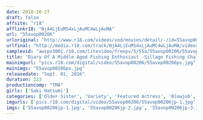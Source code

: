 ```yaml
---
date: 2018-10-27
draft: false
affsite: "r18"
afflinkr18: "NjA4LjEuMS4xLjAuMC4wLjAuMA"
url: "55avop00206"
urloriginal: "http://www.r18.com/videos/vod/movies/detail/-/id=55avop00206"
urlfinal: "http://media.r18.com/track/NjA4LjEuMS4xLjAuMC4wLjAuMA/videos/vod/movies/detail/-/id=55avop00206"
samplevid: "awspv3001.r18.com/litevideo/freepv/5/55a/55avop00206/55avop00206_dmb_w.mp4"
title: "Diary Of A Middle-Aged Fishing Enthusiast -Sillago Fishing Challenge With The Madonna, Saki Hatsumi !!-"
mainimgurl: "pics.r18.com/digital/video/55avop00206/55avop00206ps.jpg"
mainimgs: "55avop00206ps.jpg"
releasedate: "Sept. 01, 2016"
duration: 123
productioncomp: "TMA"
girls: ['Saki Hatsumi']
categories: ['Older Sister', 'Variety', 'Featured Actress', 'Blowjob', 'Hi-Def', 'AV OPEN 2016 Porn Stars Division']
imgurls: ['pics.r18.com/digital/video/55avop00206/55avop00206jp-1.jpg', 'pics.r18.com/digital/video/55avop00206/55avop00206jp-2.jpg', 'pics.r18.com/digital/video/55avop00206/55avop00206jp-3.jpg', 'pics.r18.com/digital/video/55avop00206/55avop00206jp-4.jpg', 'pics.r18.com/digital/video/55avop00206/55avop00206jp-5.jpg', 'pics.r18.com/digital/video/55avop00206/55avop00206jp-6.jpg', 'pics.r18.com/digital/video/55avop00206/55avop00206jp-7.jpg', 'pics.r18.com/digital/video/55avop00206/55avop00206jp-8.jpg', 'pics.r18.com/digital/video/55avop00206/55avop00206jp-9.jpg', 'pics.r18.com/digital/video/55avop00206/55avop00206jp-10.jpg', 'pics.r18.com/digital/video/55avop00206/55avop00206jp-11.jpg', 'pics.r18.com/digital/video/55avop00206/55avop00206jp-12.jpg', 'pics.r18.com/digital/video/55avop00206/55avop00206jp-13.jpg', 'pics.r18.com/digital/video/55avop00206/55avop00206jp-14.jpg', 'pics.r18.com/digital/video/55avop00206/55avop00206jp-15.jpg', 'pics.r18.com/digital/video/55avop00206/55avop00206jp-16.jpg', 'pics.r18.com/digital/video/55avop00206/55avop00206jp-17.jpg', 'pics.r18.com/digital/video/55avop00206/55avop00206jp-18.jpg', 'pics.r18.com/digital/video/55avop00206/55avop00206jp-19.jpg', 'pics.r18.com/digital/video/55avop00206/55avop00206jp-20.jpg']
imgs: ['55avop00206jp-1.jpg', '55avop00206jp-2.jpg', '55avop00206jp-3.jpg', '55avop00206jp-4.jpg', '55avop00206jp-5.jpg', '55avop00206jp-6.jpg', '55avop00206jp-7.jpg', '55avop00206jp-8.jpg', '55avop00206jp-9.jpg', '55avop00206jp-10.jpg', '55avop00206jp-11.jpg', '55avop00206jp-12.jpg', '55avop00206jp-13.jpg', '55avop00206jp-14.jpg', '55avop00206jp-15.jpg', '55avop00206jp-16.jpg', '55avop00206jp-17.jpg', '55avop00206jp-18.jpg', '55avop00206jp-19.jpg', '55avop00206jp-20.jpg']
---
```

